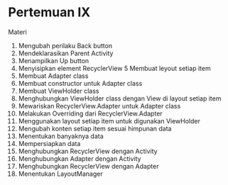 # Pertemuan IX
Materi
1. Mengubah perilaku Back button
2. Mendeklarasikan Parent Activity
3. Menampilkan Up button
4. Menyisipkan element RecyclerView
5 Membuat leyout setiap item
6. Membuat Adapter class
7. Membuat constructor untuk Adapter class
8. Membuat ViewHolder class
9. Menghubungkan ViewHolder class dengan View di layout setiap item
10. Mewariskan RecyclerView.Adapter untuk Adapter class
11. Melakukan Overriding dari RecyclerView.Adapter
12. Menggunakan layout setiap item untuk digunakan ViewHolder
13. Mengubah konten setiap item sesuai himpunan data
14. Menentukan banyaknya data
15. Mempersiapkan data
16. Menghubungkan RecyclerView dengan Activity
17. Menghubungkan Adapter dengan Activity
18. Menghubungkan RecyclerView dengan Adapter
19. Menentukan LayoutManager


